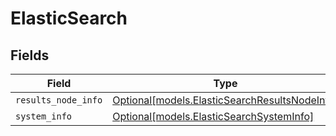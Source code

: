 # ElasticSearch


## Fields

| Field                                                                                      | Type                                                                                       | Required                                                                                   | Description                                                                                |
| ------------------------------------------------------------------------------------------ | ------------------------------------------------------------------------------------------ | ------------------------------------------------------------------------------------------ | ------------------------------------------------------------------------------------------ |
| `results_node_info`                                                                        | [Optional[models.ElasticSearchResultsNodeInfo]](../models/elasticsearchresultsnodeinfo.md) | :heavy_minus_sign:                                                                         | N/A                                                                                        |
| `system_info`                                                                              | [Optional[models.ElasticSearchSystemInfo]](../models/elasticsearchsysteminfo.md)           | :heavy_minus_sign:                                                                         | N/A                                                                                        |